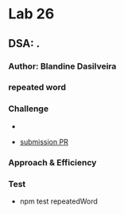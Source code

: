 # Lab 26

## DSA: .

### Author: Blandine Dasilveira

### repeated word


### Challenge
-  


- [submission PR]()


### Approach & Efficiency



### Test
- npm test repeatedWord